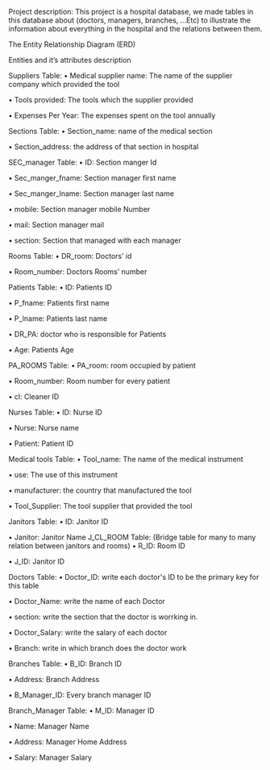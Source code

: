 Project description: 
This project is a hospital database, we made tables in this database about (doctors, managers, branches, …Etc) to illustrate the information about everything in the hospital and the relations between them.









The Entity Relationship Diagram (ERD)










Entities and it’s attributes description

Suppliers Table:
•	Medical supplier name: 
The name of the supplier company which provided the tool

•	Tools provided:
The tools which the supplier provided

•	Expenses Per Year:
The expenses spent on the tool annually		

Sections Table:
•	Section_name: 
name of the medical section

•	Section_address:
the address of that section in hospital








SEC_manager Table:
•	ID: 
Section manger Id

•	Sec_manger_fname:
Section manager first name

•	Sec_manger_lname:
Section manager last name	

•	mobile: 
Section manager mobile Number

•	mail:
Section manager mail

•	section:
Section that managed with each manager		

Rooms Table:
•	DR_room: 
Doctors’ id

•	Room_number:
Doctors Rooms’ number




Patients  Table:
•	ID: 
Patients ID

•	P_fname:
Patients first name

•	P_lname:
Patients last name	

•	DR_PA: 
doctor who is responsible for Patients

•	Age:
Patients Age

PA_ROOMS Table:
•	PA_room: 
room occupied by patient

•	Room_number:
Room number for every patient

•	cl:
Cleaner ID




Nurses Table:
•	ID: 
Nurse ID

•	Nurse:
Nurse name

•	Patient:
Patient ID

Medical tools Table:
•	Tool_name: 
The name of the medical instrument

•	use:
The use of this instrument

•	manufacturer:
the country that manufactured the tool	

•	Tool_Supplier: 
The tool supplier that provided the tool

Janitors Table:
•	ID: 
Janitor ID

•	Janitor:
Janitor Name
J_CL_ROOM Table:
   (Bridge table for many to many relation between janitors and rooms) 
•	R_ID: 
Room ID

•	J_ID:
Janitor ID

Doctors Table:
•	Doctor_ID: 
write each doctor's ID to be the primary key for this table

•	Doctor_Name:
write the name of each Doctor

•	section: 
write the section that the doctor is worrking in.

•	Doctor_Salary:
write the salary of each doctor

•	Branch: 
write in which branch does the doctor work





Branches Table:
•	B_ID: 
Branch ID

•	Address:
Branch Address

•	B_Manager_ID:
Every branch manager ID

Branch_Manager Table:
•	M_ID: 
Manager ID

•	Name:
Manager Name

•	Address:
Manager Home Address	

•	Salary: 
Manager Salary


